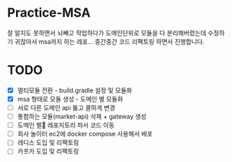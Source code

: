# Practice-MSA
잘 알지도 못하면서 뇌빼고 작업하다가 도메인단위로 모듈을 다 분리해버렸는데 수정하기 귀찮아서 msa까지 하는 레포... 
중간중간 코드 리팩토링 하면서 진행합니다. 

# TODO
- [x] 멀티모듈 전환 - build.gradle 설정 및 모듈화
- [x] msa 형태로 모듈 생성 - 도메인 별 모듈화
- [ ] 서로 다른 도메인 api 뚫고 콜하게 변경
- [ ] 통합하는 모듈(market-api) 삭제 + gateway 생성
- [ ] 도메인 별 레포지토리 파서 코드 이동
- [ ] 회사 놀이터 ec2에 docker compose 사용해서 배포
- [ ] 레디스 도입 및 리팩토링
- [ ] 카프카 도입 및 리팩토링
